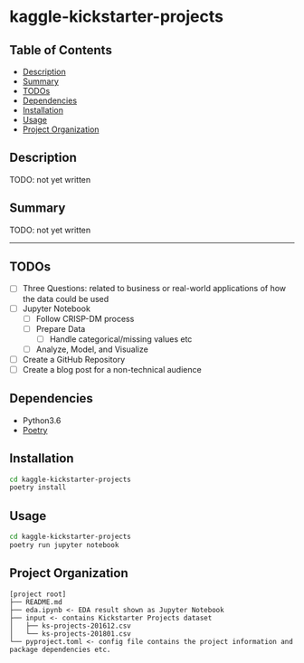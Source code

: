 # kaggle-kickstarter-projects <!-- omit in toc -->

## Table of Contents <!-- omit in toc -->

- [Description](#description)
- [Summary](#summary)
- [TODOs](#todos)
- [Dependencies](#dependencies)
- [Installation](#installation)
- [Usage](#usage)
- [Project Organization](#project-organization)

## Description

TODO: not yet written

## Summary

TODO: not yet written

---

## TODOs

- [ ] Three Questions: related to business or real-world applications of how the data could be used
- [ ] Jupyter Notebook
  - [ ] Follow CRISP-DM process
  - [ ] Prepare Data
    - [ ] Handle categorical/missing values etc
  - [ ] Analyze, Model, and Visualize
- [ ] Create a GitHub Repository
- [ ] Create a blog post for a non-technical audience

## Dependencies

- Python3.6
- [Poetry](https://github.com/sdispater/poetry)

## Installation

```bash
cd kaggle-kickstarter-projects
poetry install
```

## Usage

```bash
cd kaggle-kickstarter-projects
poetry run jupyter notebook
```

## Project Organization

```text
[project root]
├── README.md
├── eda.ipynb <- EDA result shown as Jupyter Notebook
├── input <- contains Kickstarter Projects dataset
│   ├── ks-projects-201612.csv
│   └── ks-projects-201801.csv
└── pyproject.toml <- config file contains the project information and package dependencies etc.
```

